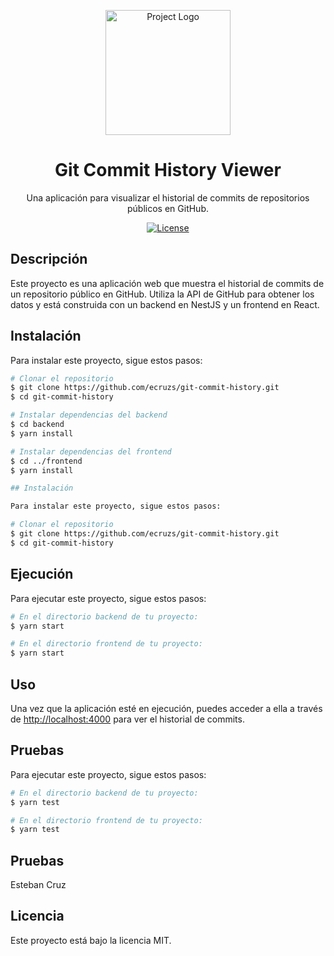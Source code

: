 <p align="center">
  <img src="https://media.licdn.com/dms/image/C4D0BAQHoLQk8Gc5m9w/company-logo_200_200/0/1631322184782?e=1707955200&v=beta&t=vRWg2xrRnuCUoxfE3SDzSsNPZMdFfLpxPgh8WhKfwKM" width="200" alt="Project Logo" />
</p>

<h1 align="center">Git Commit History Viewer</h1>

<p align="center">
  Una aplicación para visualizar el historial de commits de repositorios públicos en GitHub.
</p>

<p align="center">
  <!-- Badges -->
  <a href="https://your-license-url.com"><img src="https://img.shields.io/badge/license-MIT-blue.svg" alt="License" /></a>
</p>

## Descripción

Este proyecto es una aplicación web que muestra el historial de commits de un repositorio público en GitHub. Utiliza la API de GitHub para obtener los datos y está construida con un backend en NestJS y un frontend en React.

## Instalación

Para instalar este proyecto, sigue estos pasos:

```bash
# Clonar el repositorio
$ git clone https://github.com/ecruzs/git-commit-history.git
$ cd git-commit-history

# Instalar dependencias del backend
$ cd backend
$ yarn install

# Instalar dependencias del frontend
$ cd ../frontend
$ yarn install

## Instalación

Para instalar este proyecto, sigue estos pasos:

# Clonar el repositorio
$ git clone https://github.com/ecruzs/git-commit-history.git
$ cd git-commit-history
```

## Ejecución

Para ejecutar este proyecto, sigue estos pasos:

```bash
# En el directorio backend de tu proyecto:
$ yarn start

# En el directorio frontend de tu proyecto:
$ yarn start
```

## Uso

Una vez que la aplicación esté en ejecución, puedes acceder a ella a través de <a href="http://localhost:4000">http://localhost:4000</a> para ver el historial de commits.

## Pruebas

Para ejecutar este proyecto, sigue estos pasos:

```bash
# En el directorio backend de tu proyecto:
$ yarn test

# En el directorio frontend de tu proyecto:
$ yarn test
```

## Pruebas
Esteban Cruz

## Licencia
Este proyecto está bajo la licencia MIT.
